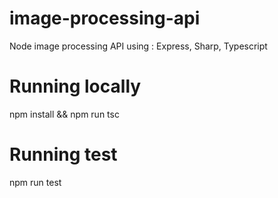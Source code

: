 # image-processing-api

Node image processing API using :
Express, Sharp, Typescript

# Running locally 

npm install
&& npm run tsc

# Running test
npm run test
